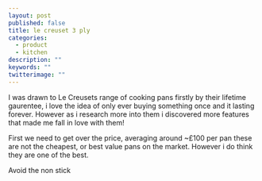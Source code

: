 ```yaml
---
layout: post
published: false
title: le creuset 3 ply
categories: 
  - product
  - kitchen
description: ""
keywords: ""
twitterimage: ""
---
```

I was drawn to Le Creusets range of cooking pans firstly by their lifetime gaurentee, i love the idea of only ever buying something once and it lasting forever. However as i research more into them i discovered more features that made me fall in love with them!

First we need to get over the price, averaging around ~£100 per pan these are not the cheapest, or best value pans on the market. However i do think they are one of the best.

Avoid the non stick


